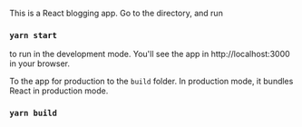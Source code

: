 This is a React blogging app. Go to the directory, and run </br>
### `yarn start` </br>
to run in the development mode. You'll see the app in http://localhost:3000 in your browser. </br>

To the app for production to the `build` folder. In production mode, it bundles React in production mode. </br>
### `yarn build`